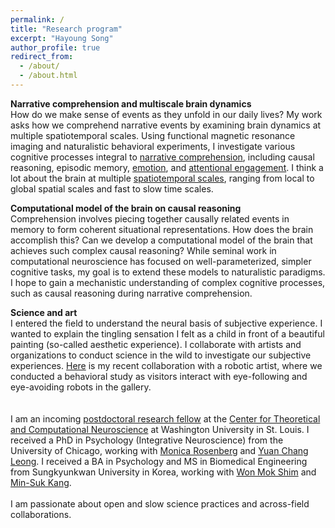 ```yaml
---
permalink: /
title: "Research program"
excerpt: "Hayoung Song"
author_profile: true
redirect_from: 
  - /about/
  - /about.html
---
```


**Narrative comprehension and multiscale brain dynamics**<br/>
How do we make sense of events as they unfold in our daily lives? My work asks how we comprehend narrative events by examining brain dynamics at multiple spatiotemporal scales. Using functional magnetic resonance imaging and naturalistic behavioral experiments, I investigate various cognitive processes integral to [narrative comprehension](https://doi.org/10.1523/JNEUROSCI.0037-21.2021), including causal reasoning, episodic memory, [emotion](https://www.biorxiv.org/content/10.1101/2023.11.14.566767v2), and [attentional engagement](https://doi.org/10.1073/pnas.2021905118). I think a lot about the brain at multiple [spatiotemporal scales](https://doi.org/10.7554/eLife.85487), ranging from local to global spatial scales and fast to slow time scales.

**Computational model of the brain on causal reasoning**<br/>
Comprehension involves piecing together causally related events in memory to form coherent situational representations. How does the brain accomplish this? Can we develop a computational model of the brain that achieves such complex causal reasoning? While seminal work in computational neuroscience has focused on well-parameterized, simpler cognitive tasks, my goal is to extend these models to naturalistic paradigms. I hope to gain a mechanistic understanding of complex cognitive processes, such as causal reasoning during narrative comprehension.

**Science and art**<br/>
I entered the field to understand the neural basis of subjective experience. I wanted to explain the tingling sensation I felt as a child in front of a beautiful painting (so-called aesthetic experience). I collaborate with artists and organizations to conduct science in the wild to investigate our subjective experiences. [Here](https://yukyeomkim.com/Eye-Contact) is my recent collaboration with a robotic artist, where we conducted a behavioral study as visitors interact with eye-following and eye-avoiding robots in the gallery.<br/>
<br/>
<br/>
I am an incoming [postdoctoral research fellow](https://neuroscience.wustl.edu/hayoung-song-to-join-washu-as-ctcn-fellow/) at the [Center for Theoretical and Computational Neuroscience](https://ctcn.wustl.edu/) at Washington University in St. Louis. I received a PhD in Psychology (Integrative Neuroscience) from the University of Chicago, working with [Monica Rosenberg](https://cablab.uchicago.edu/) and [Yuan Chang Leong](https://mcnlab.uchicago.edu/). I received a BA in Psychology and MS in Biomedical Engineering from Sungkyunkwan University in Korea, working with [Won Mok Shim](http://wshimlab.com/) and [Min-Suk Kang](https://sites.google.com/view/vcnlskku/vcnl-lab).
<br/>
<br/>
I am passionate about open and slow science practices and across-field collaborations.
